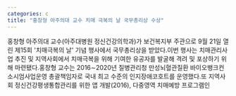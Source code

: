 ```yaml
---
categories: c
title: "홍창형 아주의대 교수 치매 극복의 날 국무총리상 수상"
---
```

홍창형 아주의대 교수(아주대병원 정신건강의학과)가 보건복지부 주관으로 9월 21일 열린 제15회 &#39;치매극복의 날&#39; 기념 행사에서 국무총리상을 받았다.이번 행사는 치매관리사업 추진 및 지역사회에서 치매극복을 위해 기여한 유공자를 발굴해 격려 및 포상하기 위해 마련됐다.홍창형 교수는 2016&sim;2020년 질병관리청 만성뇌혈관질환 바이오뱅크컨소시엄사업운영 총괄책임자로 국내 최고 수준의 인지장애코호트를 운영했다.또 지역사회 정신건강평생통합관리를 위한  앱 개발(2016), 다중영역 치매예방 프로그램인 